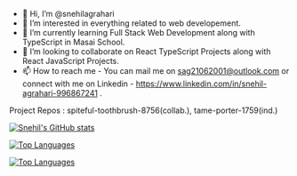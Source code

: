 - 👋 Hi, I’m @snehilagrahari
- 👀 I’m interested in everything related to web developement.
- 🌱 I’m currently learning Full Stack Web Development <MERN> along with TypeScript in Masai School.
- 💞️ I’m looking to collaborate on React TypeScript Projects along with React JavaScript Projects.
- 📫 How to reach me - You can mail me on sag21062001@outlook.com or connect with me on Linkedin - https://www.linkedin.com/in/snehil-agrahari-996867241 .

Project Repos : spiteful-toothbrush-8756(collab.), tame-porter-1759(ind.)
  
  
[![Snehil's GitHub stats](https://github-readme-stats.vercel.app/api?username=snehilagrahari)](https://github.com/snehilagrahari/github-readme-stats)
  
  
[![Top Languages](https://github-readme-stats.vercel.app/api/top-langs/?username=snehilagrahari)](https://github.com/snehilagrahari/github-readme-stats)

[![Top Languages](https://github-readme-streak-stats.herokuapp.com/?user=snehilagrahari)](https://github.com/snehilagrahari/github-readme-stats)


<!---
snehilagrahari/snehilagrahari is a ✨ special ✨ repository because its `README.md` (this file) appears on your GitHub profile.
You can click the Preview link to take a look at your changes.
--->

